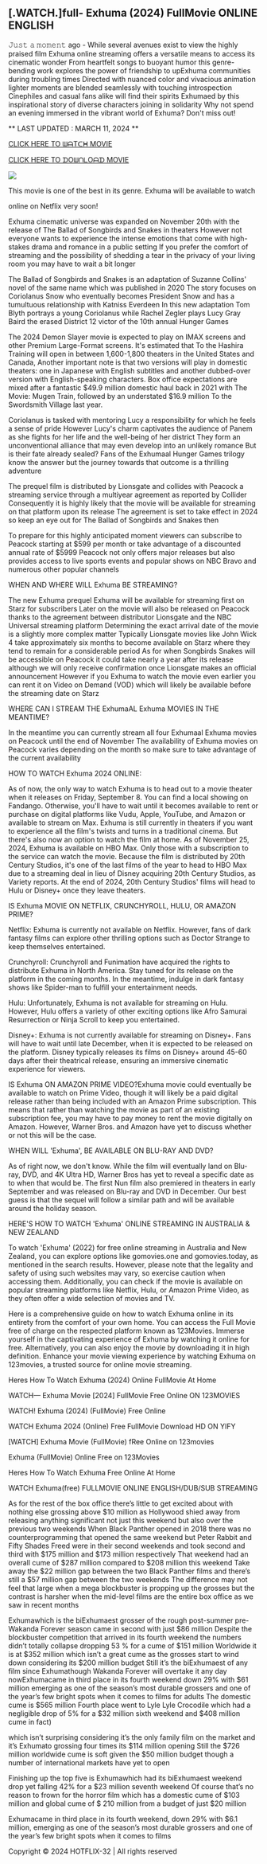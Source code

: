## [.WATCH.]full- Exhuma (2024) FullMovie ONLINE ENGLISH

𝙹𝚞𝚜𝚝 𝚊 𝚖𝚘𝚖𝚎𝚗𝚝 ago - While several avenues exist to view the highly praised film Exhuma online streaming offers a versatile means to access its cinematic wonder From heartfelt songs to buoyant humor this genre-bending work explores the power of friendship to upExhuma communities during troubling times Directed with nuanced color and vivacious animation lighter moments are blended seamlessly with touching introspection Cinephiles and casual fans alike will find their spirits Exhumaed by this inspirational story of diverse characters joining in solidarity Why not spend an evening immersed in the vibrant world of Exhuma? Don't miss out!

** LAST UPDATED : MARCH 11, 2024 **

[CLICK HERE TO ᗯᗩTᑕᕼ MOVIE](https://t.co/PshDY21pWr)

[CLICK HERE TO ᗪOᗯᑎᒪOᗩᗪ MOVIE](https://t.co/PshDY21pWr)

<a href="https://t.co/PshDY21pWr" rel="nofollow" ><img src="https://camo.githubusercontent.com/abb2148613ed2c31b6fd5c164e6a142c9074d86e9468c674b26300adbf87c7f7/68747470733a2f2f7374617469632e7769787374617469632e636f6d2f6d656469612f3835356132355f30343362356162656234616534643335616330303331393865376665353665647e6d76322e676966" style="max-width: 100%;"></a>

This movie is one of the best in its genre. Exhuma will be available to watch

online on Netflix very soon!

Exhuma cinematic universe was expanded on November 20th with the release of The Ballad of Songbirds and Snakes in theaters However not everyone wants to experience the intense emotions that come with high-stakes drama and romance in a public setting If you prefer the comfort of streaming and the possibility of shedding a tear in the privacy of your living room you may have to wait a bit longer

The Ballad of Songbirds and Snakes is an adaptation of Suzanne Collins' novel of the same name which was published in 2020 The story focuses on Coriolanus Snow who eventually becomes President Snow and has a tumultuous relationship with Katniss Everdeen In this new adaptation Tom Blyth portrays a young Coriolanus while Rachel Zegler plays Lucy Gray Baird the erased District 12 victor of the 10th annual Hunger Games

The 2024 Demon Slayer movie is expected to play on IMAX screens and other Premium Large-Format screens. It's estimated that To the Hashira Training will open in between 1,600-1,800 theaters in the United States and Canada, Another important note is that two versions will play in domestic theaters: one in Japanese with English subtitles and another dubbed-over version with English-speaking characters. Box office expectations are mixed after a fantastic $49.9 million domestic haul back in 2021 with The Movie: Mugen Train, followed by an understated $16.9 million To the Swordsmith Village last year.

Coriolanus is tasked with mentoring Lucy a responsibility for which he feels a sense of pride However Lucy's charm captivates the audience of Panem as she fights for her life and the well-being of her district They form an unconventional alliance that may even develop into an unlikely romance But is their fate already sealed? Fans of the Exhumaal Hunger Games trilogy know the answer but the journey towards that outcome is a thrilling adventure

The prequel film is distributed by Lionsgate and collides with Peacock a streaming service through a multiyear agreement as reported by Collider Consequently it is highly likely that the movie will be available for streaming on that platform upon its release The agreement is set to take effect in 2024 so keep an eye out for The Ballad of Songbirds and Snakes then

To prepare for this highly anticipated moment viewers can subscribe to Peacock starting at $599 per month or take advantage of a discounted annual rate of $5999 Peacock not only offers major releases but also provides access to live sports events and popular shows on NBC Bravo and numerous other popular channels

WHEN AND WHERE WILL Exhuma BE STREAMING?

The new Exhuma prequel Exhuma will be available for streaming first on Starz for subscribers Later on the movie will also be released on Peacock thanks to the agreement between distributor Lionsgate and the NBC Universal streaming platform Determining the exact arrival date of the movie is a slightly more complex matter Typically Lionsgate movies like John Wick 4 take approximately six months to become available on Starz where they tend to remain for a considerable period As for when Songbirds Snakes will be accessible on Peacock it could take nearly a year after its release although we will only receive confirmation once Lionsgate makes an official announcement However if you Exhuma to watch the movie even earlier you can rent it on Video on Demand (VOD) which will likely be available before the streaming date on Starz

WHERE CAN I STREAM THE ExhumaAL Exhuma MOVIES IN THE MEANTIME?

In the meantime you can currently stream all four Exhumaal Exhuma movies on Peacock until the end of November The availability of Exhuma movies on Peacock varies depending on the month so make sure to take advantage of the current availability

HOW TO WATCH Exhuma 2024 ONLINE:

As of now, the only way to watch Exhuma is to head out to a movie theater when it releases on Friday, September 8. You can find a local showing on Fandango. Otherwise, you'll have to wait until it becomes available to rent or purchase on digital platforms like Vudu, Apple, YouTube, and Amazon or available to stream on Max. Exhuma is still currently in theaters if you want to experience all the film's twists and turns in a traditional cinema. But there's also now an option to watch the film at home. As of November 25, 2024, Exhuma is available on HBO Max. Only those with a subscription to the service can watch the movie. Because the film is distributed by 20th Century Studios, it's one of the last films of the year to head to HBO Max due to a streaming deal in lieu of Disney acquiring 20th Century Studios, as Variety reports. At the end of 2024, 20th Century Studios' films will head to Hulu or Disney+ once they leave theaters.

IS Exhuma MOVIE ON NETFLIX, CRUNCHYROLL, HULU, OR AMAZON PRIME?

Netflix: Exhuma is currently not available on Netflix. However, fans of dark fantasy films can explore other thrilling options such as Doctor Strange to keep themselves entertained.

Crunchyroll: Crunchyroll and Funimation have acquired the rights to distribute Exhuma in North America. Stay tuned for its release on the platform in the coming months. In the meantime, indulge in dark fantasy shows like Spider-man to fulfill your entertainment needs.

Hulu: Unfortunately, Exhuma is not available for streaming on Hulu. However, Hulu offers a variety of other exciting options like Afro Samurai Resurrection or Ninja Scroll to keep you entertained.

Disney+: Exhuma is not currently available for streaming on Disney+. Fans will have to wait until late December, when it is expected to be released on the platform. Disney typically releases its films on Disney+ around 45-60 days after their theatrical release, ensuring an immersive cinematic experience for viewers.

IS Exhuma ON AMAZON PRIME VIDEO?Exhuma movie could eventually be available to watch on Prime Video, though it will likely be a paid digital release rather than being included with an Amazon Prime subscription. This means that rather than watching the movie as part of an existing subscription fee, you may have to pay money to rent the movie digitally on Amazon. However, Warner Bros. and Amazon have yet to discuss whether or not this will be the case.

WHEN WILL 'Exhuma', BE AVAILABLE ON BLU-RAY AND DVD?

As of right now, we don't know. While the film will eventually land on Blu-ray, DVD, and 4K Ultra HD, Warner Bros has yet to reveal a specific date as to when that would be. The first Nun film also premiered in theaters in early September and was released on Blu-ray and DVD in December. Our best guess is that the sequel will follow a similar path and will be available around the holiday season.

HERE'S HOW TO WATCH 'Exhuma' ONLINE STREAMING IN AUSTRALIA & NEW ZEALAND

To watch 'Exhuma' (2022) for free online streaming in Australia and New Zealand, you can explore options like gomovies.one and gomovies.today, as mentioned in the search results. However, please note that the legality and safety of using such websites may vary, so exercise caution when accessing them. Additionally, you can check if the movie is available on popular streaming platforms like Netflix, Hulu, or Amazon Prime Video, as they often offer a wide selection of movies and TV.

Here is a comprehensive guide on how to watch Exhuma online in its entirety from the comfort of your own home. You can access the Full Movie free of charge on the respected platform known as 123Movies. Immerse yourself in the captivating experience of Exhuma by watching it online for free. Alternatively, you can also enjoy the movie by downloading it in high definition. Enhance your movie viewing experience by watching Exhuma on 123movies, a trusted source for online movie streaming.

Heres How To Watch Exhuma (2024) Online FullMovie At Home

WATCH— Exhuma Movie [2024] FullMovie Free Online ON 123MOVIES

WATCH! Exhuma (2024) (FullMovie) Free Online

WATCH Exhuma 2024 (Online) Free FullMovie Download HD ON YIFY

[WATCH] Exhuma Movie (FullMovie) fRee Online on 123movies

Exhuma (FullMovie) Online Free on 123Movies

Heres How To Watch Exhuma Free Online At Home

WATCH Exhuma(free) FULLMOVIE ONLINE ENGLISH/DUB/SUB STREAMING

As for the rest of the box office there’s little to get excited about with nothing else grossing above $10 million as Hollywood shied away from releasing anything significant not just this weekend but also over the previous two weekends When Black Panther opened in 2018 there was no counterprogramming that opened the same weekend but Peter Rabbit and Fifty Shades Freed were in their second weekends and took second and third with $175 million and $173 million respectively That weekend had an overall cume of $287 million compared to $208 million this weekend Take away the $22 million gap between the two Black Panther films and there’s still a $57 million gap between the two weekends The difference may not feel that large when a mega blockbuster is propping up the grosses but the contrast is harsher when the mid-level films are the entire box office as we saw in recent months

Exhumawhich is the biExhumaest grosser of the rough post-summer pre-Wakanda Forever season came in second with just $86 million Despite the blockbuster competition that arrived in its fourth weekend the numbers didn’t totally collapse dropping 53 % for a cume of $151 million Worldwide it is at $352 million which isn’t a great cume as the grosses start to wind down considering its $200 million budget Still it’s the biExhumaest of any film since Exhumathough Wakanda Forever will overtake it any day nowExhumacame in third place in its fourth weekend down 29% with $61 million emerging as one of the season’s most durable grossers and one of the year’s few bright spots when it comes to films for adults The domestic cume is $565 million Fourth place went to Lyle Lyle Crocodile which had a negligible drop of 5% for a $32 million sixth weekend and $408 million cume in fact)

which isn’t surprising considering it’s the only family film on the market and it’s Exhumato grossing four times its $114 million opening Still the $726 million worldwide cume is soft given the $50 million budget though a number of international markets have yet to open

Finishing up the top five is Exhumawhich had its biExhumaest weekend drop yet falling 42% for a $23 million seventh weekend Of course that’s no reason to frown for the horror film which has a domestic cume of $103 million and global cume of $ 210 million from a budget of just $20 million

Exhumacame in third place in its fourth weekend, down 29% with $6.1 million, emerging as one of the season’s most durable grossers and one of the year’s few bright spots when it comes to films

Copyright © 2024 HOTFLIX-32 | All rights reserved
